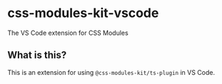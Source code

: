# css-modules-kit-vscode

The VS Code extension for CSS Modules

## What is this?

This is an extension for using `@css-modules-kit/ts-plugin` in VS Code.
